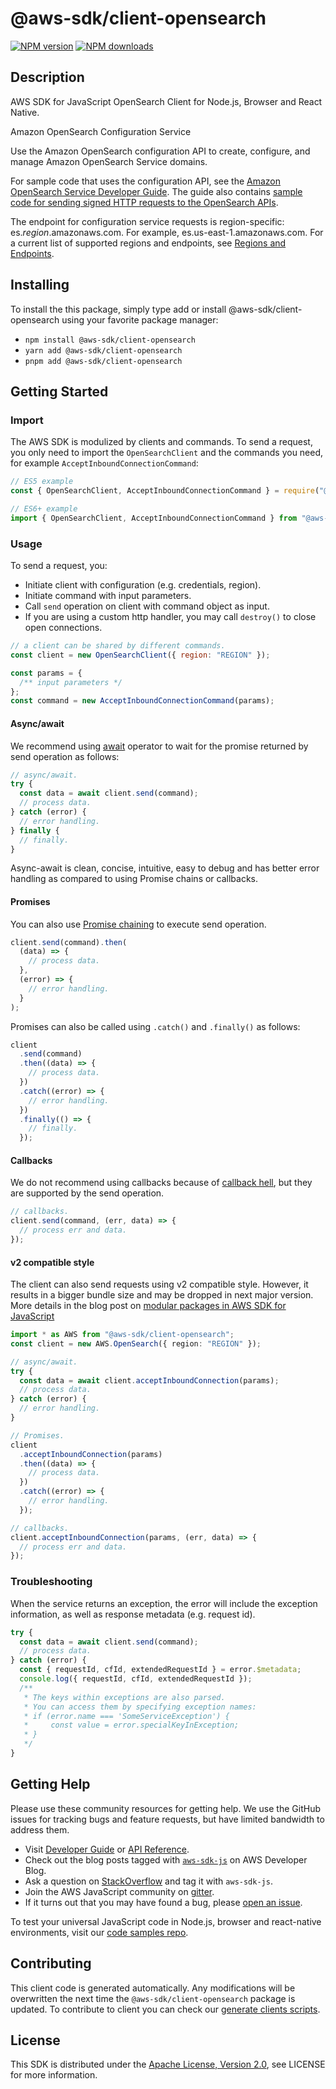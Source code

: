<!-- generated file, do not edit directly -->

# @aws-sdk/client-opensearch

[![NPM version](https://img.shields.io/npm/v/@aws-sdk/client-opensearch/latest.svg)](https://www.npmjs.com/package/@aws-sdk/client-opensearch)
[![NPM downloads](https://img.shields.io/npm/dm/@aws-sdk/client-opensearch.svg)](https://www.npmjs.com/package/@aws-sdk/client-opensearch)

## Description

AWS SDK for JavaScript OpenSearch Client for Node.js, Browser and React Native.

<fullname>Amazon OpenSearch Configuration Service</fullname>

<p>Use the Amazon OpenSearch configuration API to create, configure, and manage Amazon OpenSearch Service domains.</p>
<p>For sample code that uses the configuration API, see the <a href="https://docs.aws.amazon.com/opensearch-service/latest/developerguide/opensearch-configuration-samples.html">
Amazon OpenSearch Service Developer Guide</a>.
The guide also contains <a href="https://docs.aws.amazon.com/opensearch-service/latest/developerguide/request-signing.html">
sample
code for sending signed HTTP requests to the OpenSearch APIs</a>.
</p>
<p>The endpoint for configuration service requests is region-specific: es.<i>region</i>.amazonaws.com.
For example, es.us-east-1.amazonaws.com. For a current list of supported regions and endpoints,
see <a href="http://docs.aws.amazon.com/general/latest/gr/rande.html#service-regions" target="_blank">Regions and Endpoints</a>.
</p>

## Installing

To install the this package, simply type add or install @aws-sdk/client-opensearch
using your favorite package manager:

- `npm install @aws-sdk/client-opensearch`
- `yarn add @aws-sdk/client-opensearch`
- `pnpm add @aws-sdk/client-opensearch`

## Getting Started

### Import

The AWS SDK is modulized by clients and commands.
To send a request, you only need to import the `OpenSearchClient` and
the commands you need, for example `AcceptInboundConnectionCommand`:

```js
// ES5 example
const { OpenSearchClient, AcceptInboundConnectionCommand } = require("@aws-sdk/client-opensearch");
```

```ts
// ES6+ example
import { OpenSearchClient, AcceptInboundConnectionCommand } from "@aws-sdk/client-opensearch";
```

### Usage

To send a request, you:

- Initiate client with configuration (e.g. credentials, region).
- Initiate command with input parameters.
- Call `send` operation on client with command object as input.
- If you are using a custom http handler, you may call `destroy()` to close open connections.

```js
// a client can be shared by different commands.
const client = new OpenSearchClient({ region: "REGION" });

const params = {
  /** input parameters */
};
const command = new AcceptInboundConnectionCommand(params);
```

#### Async/await

We recommend using [await](https://developer.mozilla.org/en-US/docs/Web/JavaScript/Reference/Operators/await)
operator to wait for the promise returned by send operation as follows:

```js
// async/await.
try {
  const data = await client.send(command);
  // process data.
} catch (error) {
  // error handling.
} finally {
  // finally.
}
```

Async-await is clean, concise, intuitive, easy to debug and has better error handling
as compared to using Promise chains or callbacks.

#### Promises

You can also use [Promise chaining](https://developer.mozilla.org/en-US/docs/Web/JavaScript/Guide/Using_promises#chaining)
to execute send operation.

```js
client.send(command).then(
  (data) => {
    // process data.
  },
  (error) => {
    // error handling.
  }
);
```

Promises can also be called using `.catch()` and `.finally()` as follows:

```js
client
  .send(command)
  .then((data) => {
    // process data.
  })
  .catch((error) => {
    // error handling.
  })
  .finally(() => {
    // finally.
  });
```

#### Callbacks

We do not recommend using callbacks because of [callback hell](http://callbackhell.com/),
but they are supported by the send operation.

```js
// callbacks.
client.send(command, (err, data) => {
  // process err and data.
});
```

#### v2 compatible style

The client can also send requests using v2 compatible style.
However, it results in a bigger bundle size and may be dropped in next major version. More details in the blog post
on [modular packages in AWS SDK for JavaScript](https://aws.amazon.com/blogs/developer/modular-packages-in-aws-sdk-for-javascript/)

```ts
import * as AWS from "@aws-sdk/client-opensearch";
const client = new AWS.OpenSearch({ region: "REGION" });

// async/await.
try {
  const data = await client.acceptInboundConnection(params);
  // process data.
} catch (error) {
  // error handling.
}

// Promises.
client
  .acceptInboundConnection(params)
  .then((data) => {
    // process data.
  })
  .catch((error) => {
    // error handling.
  });

// callbacks.
client.acceptInboundConnection(params, (err, data) => {
  // process err and data.
});
```

### Troubleshooting

When the service returns an exception, the error will include the exception information,
as well as response metadata (e.g. request id).

```js
try {
  const data = await client.send(command);
  // process data.
} catch (error) {
  const { requestId, cfId, extendedRequestId } = error.$metadata;
  console.log({ requestId, cfId, extendedRequestId });
  /**
   * The keys within exceptions are also parsed.
   * You can access them by specifying exception names:
   * if (error.name === 'SomeServiceException') {
   *     const value = error.specialKeyInException;
   * }
   */
}
```

## Getting Help

Please use these community resources for getting help.
We use the GitHub issues for tracking bugs and feature requests, but have limited bandwidth to address them.

- Visit [Developer Guide](https://docs.aws.amazon.com/sdk-for-javascript/v3/developer-guide/welcome.html)
  or [API Reference](https://docs.aws.amazon.com/AWSJavaScriptSDK/v3/latest/index.html).
- Check out the blog posts tagged with [`aws-sdk-js`](https://aws.amazon.com/blogs/developer/tag/aws-sdk-js/)
  on AWS Developer Blog.
- Ask a question on [StackOverflow](https://stackoverflow.com/questions/tagged/aws-sdk-js) and tag it with `aws-sdk-js`.
- Join the AWS JavaScript community on [gitter](https://gitter.im/aws/aws-sdk-js-v3).
- If it turns out that you may have found a bug, please [open an issue](https://github.com/aws/aws-sdk-js-v3/issues/new/choose).

To test your universal JavaScript code in Node.js, browser and react-native environments,
visit our [code samples repo](https://github.com/aws-samples/aws-sdk-js-tests).

## Contributing

This client code is generated automatically. Any modifications will be overwritten the next time the `@aws-sdk/client-opensearch` package is updated.
To contribute to client you can check our [generate clients scripts](https://github.com/aws/aws-sdk-js-v3/tree/main/scripts/generate-clients).

## License

This SDK is distributed under the
[Apache License, Version 2.0](http://www.apache.org/licenses/LICENSE-2.0),
see LICENSE for more information.
